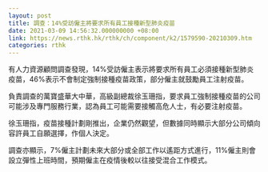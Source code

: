 ```yaml
---
layout: post
title: 調查：14%受訪僱主將要求所有員工接種新型肺炎疫苗
date: 2021-03-09 14:56:32.000000000 +08:00
link: https://news.rthk.hk/rthk/ch/component/k2/1579590-20210309.htm
categories: rthk
---
```


有人力資源顧問調查發現，14%受訪僱主表示將要求所有員工必須接種新型肺炎疫苗，46%表示不會制定強制接種疫苗政策，部分僱主就鼓勵員工注射疫苗。

負責調查的萬寶盛華大中華，高級副總裁徐玉珊指，要求員工強制接種疫苗的公司可能涉及專門服務行業，認為員工可能需要接觸高危人士，有必要注射疫苗。

徐玉珊指，疫苗接種計劃剛推出，企業仍然觀望，但數據同時顯示大部分公司傾向容許員工自願選擇，作個人決定。

調查亦顯示，7%僱主計劃未來大部分或全部工作以遙距方式進行，11%僱主則會設立彈性上班時間，預期僱主在疫情後較以往接受混合工作模式。
